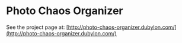 # Photo Chaos Organizer

See the project page at: [http://photo-chaos-organizer.dubylon.com/](http://photo-chaos-organizer.dubylon.com/)
